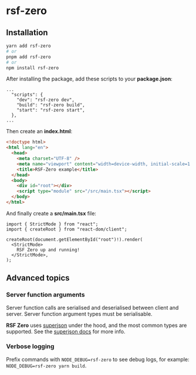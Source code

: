 # rsf-zero

## Installation

```bash
yarn add rsf-zero
# or
pnpm add rsf-zero
# or
npm install rsf-zero
```

After installing the package, add these scripts to your **package.json**:

```
...
  "scripts": {
    "dev": "rsf-zero dev",
    "build": "rsf-zero build",
    "start": "rsf-zero start",
  },
...
```

Then create an **index.html**:
```html
<!doctype html>
<html lang="en">
  <head>
    <meta charset="UTF-8" />
    <meta name="viewport" content="width=device-width, initial-scale=1.0" />
    <title>RSF-Zero example</title>
  </head>
  <body>
    <div id="root"></div>
    <script type="module" src="/src/main.tsx"></script>
  </body>
</html>
```

And finally create a **src/main.tsx** file:
```tsx
import { StrictMode } from "react";
import { createRoot } from "react-dom/client";

createRoot(document.getElementById("root")!).render(
  <StrictMode>
    RSF Zero up and running!
  </StrictMode>,
);
```


## Advanced topics

### Server function arguments

Server function calls are serialised and deserialised between client and server. Server function argument types must be serialisable.

**RSF Zero** uses [superjson](https://github.com/flightcontrolhq/superjson) under the hood, and the most common types are supported. 
See the [superjson docs](https://github.com/flightcontrolhq/superjson?tab=readme-ov-file#parse) for more info.

### Verbose logging
Prefix commands with `NODE_DEBUG=rsf-zero` to see debug logs, for example: `NODE_DEBUG=rsf-zero yarn build`.
